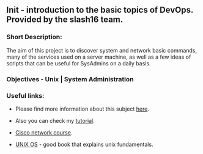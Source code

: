 ## Init - introduction to the basic topics of DevOps. Provided by the slash16 team.

### Short Description:

The aim of this project is to discover system and network basic commands, many of the services used on a server machine, as well as a few ideas of scripts that can be useful for SysAdmins on a daily basis.

### Objectives - Unix | System Administration 

### Useful links:

- Please find more information about this subject [here](https://github.com/Navalag/init/blob/master/init.en.pdf).

- Also you can check my [tutorial](https://github.com/Navalag/init/blob/master/tutorial.txt).

- [Cisco network course](https://ciscolearning.ru/basics/).

- [UNIX OS](https://github.com/Navalag/init/blob/master/OS_UNIX_RUS.pdf) - good book that explains unix fundamentals.
